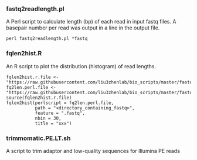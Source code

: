 
### fastq2readlength.pl
A Perl script to calculate length (bp) of each read in input fastq files. A basepair number per read was output in a line in the output file.
```
perl fastq2readlength.pl *fastq
```
### fqlen2hist.R
An R script to plot the distribution (histogram) of read lengths.
```
fqlen2hist.r.file <- "https://raw.githubusercontent.com/liu3zhenlab/bio_scripts/master/fastq/fqlen2hist.R"
fq2len.perl.file <- "https://raw.githubusercontent.com/liu3zhenlab/bio_scripts/master/fastq/fastq2readlength.pl"
source(fqlen2hist.r.file)
fqlen2hist(perlscript = fq2len.perl.file,
           path = "<directory_containing_fastq>",
           feature = ".fastq",
           nbin = 30,
           title = "xxx")
```
### trimmomatic.PE.LT.sh
A script to trim adaptor and low-quality sequences for Illumina PE reads
